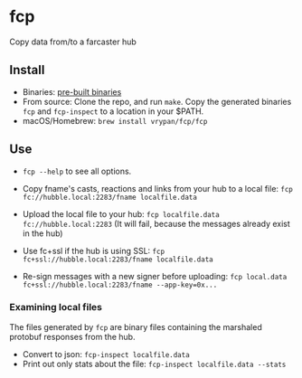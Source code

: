 # fcp

Copy data from/to a farcaster hub

## Install

- Binaries: [pre-built binaries](https://github.com/vrypan/fcp/releases)
- From source: Clone the repo, and run `make`. Copy the generated binaries `fcp` and `fcp-inspect` to a location in your $PATH.
- macOS/Homebrew: `brew install vrypan/fcp/fcp`

## Use

- `fcp --help` to see all options.

- Copy fname's casts, reactions and links from your hub to a local file:
`fcp fc://hubble.local:2283/fname localfile.data`

- Upload the local file to your hub: `fcp localfile.data fc://hubble.local:2283`
(It will fail, because the messages already exist in the hub)

- Use fc+ssl if the hub is using SSL: `fcp fc+ssl://hubble.local:2283/fname localfile.data`

- Re-sign messages with a new signer before uploading: `fcp local.data fc+ssl://hubble.local:2283/fname --app-key=0x...`

### Examining local files

The files generated by `fcp` are binary files containing the marshaled
protobuf responses from the hub.

- Convert to json: `fcp-inspect localfile.data`
- Print out only stats about the file: `fcp-inspect localfile.data --stats`
